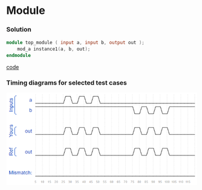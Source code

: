 # Module
### Solution
```Verilog
module top_module ( input a, input b, output out );
    mod_a instance1(a, b, out);
endmodule
```
[code](20.v)

### Timing diagrams for selected test cases
![result](https://github.com/Offliners/HDLBits-writeup/blob/main/Verilog%20Language/20/result.PNG)

